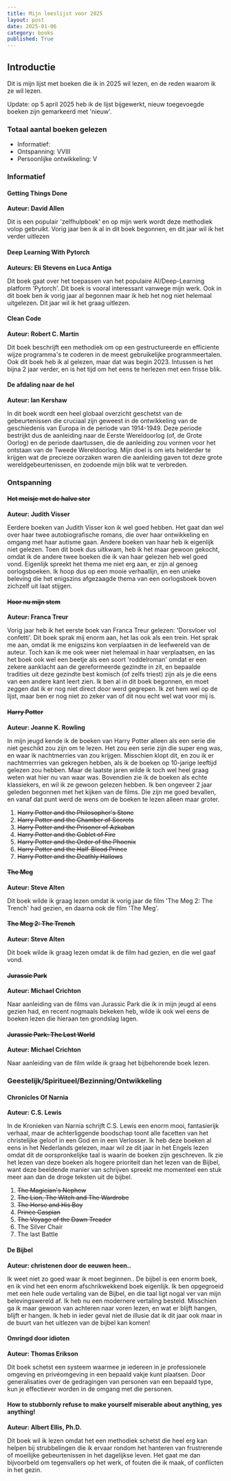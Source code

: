 ```yaml
---
title: Mijn leeslijst voor 2025
layout: post
date: 2025-01-06
category: books
published: True
---
```


## Introductie

Dit is mijn lijst met boeken die ik in 2025 wil lezen, en de reden waarom ik ze wil lezen.

Update: op 5 april 2025 heb ik de lijst bijgewerkt, nieuw toegevoegde boeken zijn gemarkeerd met 'nieuw'.

### Totaal aantal boeken gelezen

- Informatief: 
- Ontspanning: VVIII
- Persoonlijke ontwikkeling: V

### Informatief

#### Getting Things Done

**Auteur: David Allen**

Dit is een populair 'zelfhulpboek' en op mijn werk wordt deze methodiek volop gebruikt. Vorig jaar ben ik al in dit boek begonnen, en dit jaar wil ik het verder uitlezen


#### Deep Learning With Pytorch

**Auteurs: Eli Stevens en Luca Antiga**

Dit boek gaat over het toepassen van het populaire AI/Deep-Learning platform 'Pytorch'. Dit boek is vooral interessant vanwege mijn werk. Ook in dit boek ben ik vorig jaar al begonnen maar ik heb het nog niet helemaal uitgelezen. Dit jaar wil ik het graag uitlezen.


#### Clean Code

**Auteur: Robert C. Martin**

Dit boek beschrijft een methodiek om op een gestructureerde en efficiente wijze programma's te coderen in de meest gebruikelijke programmeertalen. Ook dit boek heb ik al gelezen, maar dat was begin 2023. Intussen is het bijna 2 jaar verder, en is het tijd om het eens te herlezen met een frisse blik.

#### De afdaling naar de hel

**Auteur: Ian Kershaw**

In dit boek wordt een heel globaal overzicht geschetst van de gebeurtenissen die cruciaal zijn geweest in de ontwikkeling van de geschiedenis van Europa in de periode van 1914-1949. Deze periode bestrijkt dus de aanleiding naar de Eerste Wereldoorlog (of, de Grote Oorlog) en de periode daartussen, die de aanleiding zou vormen voor het ontstaan van de Tweede Wereldoorlog. Mijn doel is om iets helderder te krijgen wat de precieze oorzaken waren die aanleiding gaven tot deze grote wereldgebeurtenissen, en zodoende mijn blik wat te verbreden.



### Ontspanning

#### ~~Het meisje met de halve ster~~

**Auteur: Judith Visser**


Eerdere boeken van Judith Visser kon ik wel goed hebben. Het gaat dan wel over haar twee autobiografische romans, die over haar ontwikkeling en omgang met haar autisme gaan. Andere boeken van haar heb ik eigenlijk niet gelezen. Toen dit boek dus uitkwam, heb ik het maar gewoon gekocht, omdat ik de andere twee boeken die ik van haar gelezen heb wel goed vond. Eigenlijk spreekt het thema me niet erg aan, er zijn al genoeg oorlogsboeken. Ik hoop dus op een mooie verhaallijn, en een unieke beleving die het enigszins afgezaagde thema van een oorlogsboek boven zichzelf uit laat stijgen.

#### ~~Hoor nu mijn stem~~

**Auteur: Franca Treur**

Vorig jaar heb ik het eerste boek van Franca Treur gelezen: 'Dorsvloer vol confetti'. Dit boek sprak mij enorm aan, het las ook als een trein. Het sprak me aan, omdat ik me enigszins kon verplaatsen in de leefwereld van de auteur. Toch kan ik me ook weer niet helemaal in haar verplaatsen, en las het boek ook wel een beetje als een soort 'roddelroman' omdat er een zekere aanklacht aan de gereformeerde gezindte in zit, en bepaalde tradities uit deze gezindte best komisch (of zelfs triest) zijn als je die eens van een andere kant leert zien. Ik ben al in dit boek begonnen, en moet zeggen dat ik er nog niet direct door werd gegrepen. Ik zet hem wel op de lijst, maar ben er nog niet zo zeker van of dit nou echt wel wat voor mij is.

#### ~~Harry Potter~~

**Auteur: Joanne K. Rowling**

In mijn jeugd kende ik de boeken van Harry Potter alleen als een serie die niet geschikt zou zijn om te lezen. Het zou een serie zijn die super eng was, en waar ik nachtmerries van zou krijgen. Misschien klopt dit, en zou ik er nachtmerrries van gekregen hebben, als ik de boeken op 10-jarige leeftijd gelezen zou hebben. Maar de laatste jaren wilde ik toch wel heel graag weten wat hier nu van waar was. Bovendien zie ik de boeken als echte klassiekers, en wil ik ze gewoon gelezen hebben. Ik ben ongeveer 2 jaar geleden begonnen met het kijken van de films. Die zijn me goed bevallen, en vanaf dat punt werd de wens om de boeken te lezen alleen maar groter.

1. ~~Harry Potter and the Philosopher's Stone~~
2. ~~Harry Potter and the Chamber of Secrets~~
3. ~~Harry Potter and the Prisoner of Azkaban~~
4. ~~Harry Potter and the Goblet of Fire~~
5. ~~Harry Potter and the Order of the Phoenix~~
6. ~~Harry Potter and the Half-Blood Prince~~
7. ~~Harry Potter and the Deathly Hallows~~

#### ~~The Meg~~

**Auteur: Steve Alten**

Dit boek wilde ik graag lezen omdat ik vorig jaar de film 'The Meg 2: The Trench' had gezien, en daarna ook de film 'The Meg'.

#### ~~The Meg 2: The Trench~~

**Auteur: Steve Alten**

Dit boek wilde ik graag lezen omdat ik de film had gezien, en die wel gaaf vond.

#### ~~Jurassic Park~~

**Auteur: Michael Crichton**

Naar aanleiding van de films van Jurassic Park die ik in mijn jeugd al eens gezien had, en recent nogmaals bekeken heb, wilde ik ook wel eens de boeken lezen die hieraan ten grondslag lagen.

#### ~~Jurassic Park: The Lost World~~

**Auteur: Michael Crichton**

Naar aanleiding van de film wilde ik graag het bijbehorende boek lezen.


### Geestelijk/Spiritueel/Bezinning/Ontwikkeling

#### Chronicles Of Narnia

**Auteur: C.S. Lewis**

In de Kronieken van Narnia schrijft C.S. Lewis een enorm mooi, fantasierijk verhaal, maar de achterliggende boodschap toont alle facetten van het christelijke geloof in een God en in een Verlosser. Ik heb deze boeken al eens in het Nederlands gelezen, maar wil ze dit jaar in het Engels lezen omdat dit de oorspronkelijke taal is waarin de boeken zijn geschreven. Ik zie het lezen van deze boeken als hogere prioriteit dan het lezen van de Bijbel, want deze beeldende manier van schrijven spreekt me momenteel een stuk meer aan dan de droge teksten uit de bijbel.

1. ~~The Magician's Nephew~~
2. ~~The Lion, The Witch and The Wardrobe~~
3. ~~The Horse and His Boy~~
4. ~~Prince Caspian~~
5. ~~The Voyage of the Dawn Treader~~
6. The Silver Chair
7. The last Battle


#### De Bijbel

**Auteur: christenen door de eeuwen heen..**

Ik weet niet zo goed waar ik moet beginnen.. De bijbel is een enorm boek, en ik vind het een enorm afschrikwekkend boek eigenlijk. Ik ben opgegroeid met een hele oude vertaling van de Bijbel, en die taal ligt nogal ver van mijn belevingswereld af. Ik heb nu een modernere vertaling besteld. Misschien ga ik maar gewoon van achteren naar voren lezen, en wat er blijft hangen, blijft er hangen. Ik heb in ieder geval niet de illusie dat ik dit jaar ook maar in de buurt van het uitlezen van de bijbel kan komen!



####  Omringd door idioten

**Auteur: Thomas Erikson**

Dit boek schetst een systeem waarmee je iedereen in je professionele omgeving en privéomgeving in een bepaald vakje kunt plaatsen. Door generalisaties over de gedragingen van personen van een bepaald type, kun je effectiever worden in de omgang met die personen.


#### How to stubbornly refuse to make yourself miserable about anything, yes anything!

**Auteur: Albert Ellis, Ph.D.**

Dit boek wil ik lezen omdat het een methodiek schetst die heel erg kan helpen bij strubbelingen die ik ervaar rondom het hanteren van frustrerende of moeilijke gebeurtenissen in het dagelijkse leven. Het gaat me dan bijvoorbeld om tegenvallers op het werk, of fouten die ik maak, of conflicten in het gezin.
